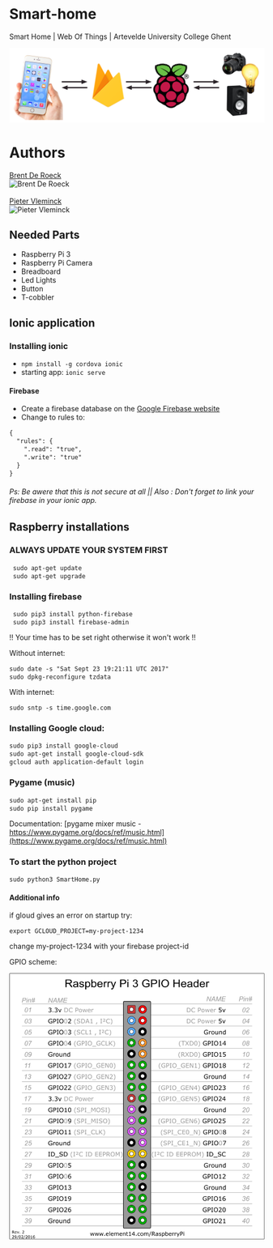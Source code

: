 # Smart-home
Smart Home | Web Of Things | Artevelde University College Ghent

![Opstelling van project](opstelling.png)
# Authors
[Brent De Roeck](https://github.com/brendero) <br/>
<img src="https://avatars2.githubusercontent.com/u/22441665?s=460&v=4" alt="Brent De Roeck" width="174"> <br/>
<br/>
[Pieter Vleminck](https://github.com/PietVlem) <br/>
<img src="https://avatars0.githubusercontent.com/u/22441709?s=460&v=4" alt="Pieter Vleminck" width="174">

## Needed Parts
- Raspberry Pi 3 
- Raspberry Pi Camera
- Breadboard
- Led Lights
- Button
- T-cobbler

## Ionic application

### Installing ionic
* `npm install -g cordova ionic`
* starting app: `ionic serve`

#### Firebase
- Create a firebase database on the [Google Firebase website](https://firebase.google.com)
- Change to rules to:
```
{
  "rules": {
    ".read": "true",
    ".write": "true"
  }
}
```

###### Ps: Be awere that this is not secure at all || Also : Don't forget to link your firebase in your ionic app.
## Raspberry installations
### ALWAYS UPDATE YOUR SYSTEM FIRST
```
 sudo apt-get update
 sudo apt-get upgrade
```

### Installing firebase
```
 sudo pip3 install python-firebase
 sudo pip3 install firebase-admin
```
!! Your time has to be set right otherwise it won't work !!


Without internet:
```
sudo date -s "Sat Sept 23 19:21:11 UTC 2017"
sudo dpkg-reconfigure tzdata
```
With internet:
```
sudo sntp -s time.google.com
```

### Installing Google cloud:
```
sudo pip3 install google-cloud
sudo apt-get install google-cloud-sdk
gcloud auth application-default login
```

### Pygame (music)
```
sudo apt-get install pip
sudo pip install pygame
```
Documentation: [pygame mixer music - https://www.pygame.org/docs/ref/music.html](https://www.pygame.org/docs/ref/music.html)

### To start the python project
```
sudo python3 SmartHome.py
```

#### Additional info
if gloud gives an error on startup try: 
```
export GCLOUD_PROJECT=my-project-1234
```
change my-project-1234 with your firebase project-id

GPIO scheme:

![GPIO Board](./Pi/GPIO.png)

